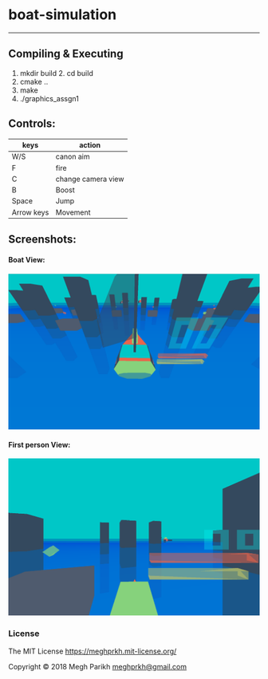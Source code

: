 # boat-simulation

---
## Compiling & Executing
1. mkdir build 2. cd build
3. cmake ..
4. make
5. ./graphics_assgn1

## Controls: 
keys|action
-----------|----------------
W/S|canon aim
F|fire
C|change camera view
B|Boost
Space|Jump
Arrow keys|Movement

## Screenshots:
#### Boat View:
![Boat view](https://github.com/ramkishore07s/boat-simulation/blob/master/screenshots/boat%20view.png?raw=true)
#### First person View:
![FP view](https://github.com/ramkishore07s/boat-simulation/blob/master/screenshots/fp%20view.png?raw=true)

### License
The MIT License https://meghprkh.mit-license.org/

Copyright &copy; 2018 Megh Parikh <meghprkh@gmail.com>
